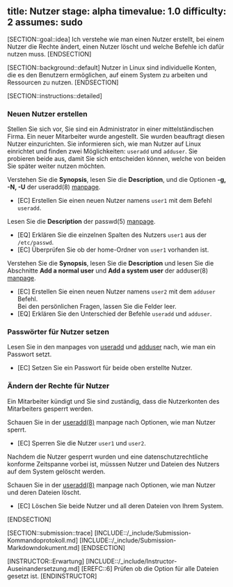 title: Nutzer
stage: alpha
timevalue: 1.0
difficulty: 2
assumes: sudo
---

[SECTION::goal::idea]
Ich verstehe wie man einen Nutzer erstellt, bei einem Nutzer die Rechte ändert, einen Nutzer 
löscht und welche Befehle ich dafür nutzen muss.
[ENDSECTION]

[SECTION::background::default]
Nutzer in Linux sind individuelle Konten, die es den Benutzern ermöglichen, auf einem System zu 
arbeiten und Ressourcen zu nutzen.
[ENDSECTION]

[SECTION::instructions::detailed]

### Neuen Nutzer erstellen

Stellen Sie sich vor, Sie sind ein Administrator in einer mittelständischen Firma. Ein neuer 
Mitarbeiter wurde angestellt. Sie wurden beauftragt diesen Nutzer einzurichten. Sie informieren 
sich, wie man Nutzer auf Linux einrichtet und finden zwei Möglichkeiten: `useradd` und `adduser`.
Sie probieren beide aus, damit Sie sich entscheiden können, welche von beiden Sie später weiter
nutzen möchten.

Verstehen Sie die **Synopsis**, lesen Sie die **Description**, und die Optionen **-g, -N, -U** der 
useradd(8) [manpage](https://linux.die.net/man/8/useradd).

- [EC] Erstellen Sie einen neuen Nutzer namens `user1` mit dem Befehl `useradd`.

Lesen Sie die **Description** der passwd(5) [manpage](https://linux.die.net/man/5/passwd).

- [EQ] Erklären Sie die einzelnen Spalten des Nutzers `user1` aus der `/etc/passwd`.
- [EC] Überprüfen Sie ob der home-Ordner von `user1` vorhanden ist.

Verstehen Sie die **Synopsis**, lesen Sie die **Description** und lesen Sie die Abschnitte 
**Add a normal user** und **Add a system user** der adduser(8) 
[manpage](https://manpages.debian.org/bookworm/adduser/adduser.8.en.html).

- [EC] Erstellen Sie einen neuen Nutzer namens `user2` mit dem `adduser` Befehl.  
    Bei den persönlichen Fragen, lassen Sie die Felder leer.
- [EQ] Erklären Sie den Unterschied der Befehle `useradd` und `adduser`.

### Passwörter für Nutzer setzen

Lesen Sie in den manpages von [useradd](https://linux.die.net/man/8/useradd) und 
[adduser](https://manpages.debian.org/bookworm/adduser/adduser.8.en.html) nach, wie man ein 
Passwort setzt.

- [EC] Setzen Sie ein Passwort für beide oben erstellte Nutzer.

### Ändern der Rechte für Nutzer

Ein Mitarbeiter kündigt und Sie sind zuständig, dass die Nutzerkonten des Mitarbeiters gesperrt 
werden.

Schauen Sie in der [useradd(8)](https://linux.die.net/man/8/useradd) manpage nach Optionen, wie 
man Nutzer sperrt.

- [EC] Sperren Sie die Nutzer `user1` und `user2`.

Nachdem die Nutzer gesperrt wurden und eine datenschutzrechtliche konforme Zeitspanne vorbei ist, 
müsssen Nutzer und Dateien des Nutzers auf dem System gelöscht werden.

Schauen Sie in der [useradd(8)](https://linux.die.net/man/8/useradd) manpage nach Optionen, wie 
man Nutzer und deren Dateien löscht.

- [EC] Löschen Sie beide Nutzer und all deren Dateien von Ihrem System.

[ENDSECTION]

[SECTION::submission::trace]
[INCLUDE::/_include/Submission-Kommandoprotokoll.md]
[INCLUDE::/_include/Submission-Markdowndokument.md]
[ENDSECTION]

[INSTRUCTOR::Erwartung]
[INCLUDE::/_include/Instructor-Auseinandersetzung.md]
[EREFC::6] Prüfen ob die Option für alle Dateien gesetzt ist.
[ENDINSTRUCTOR]